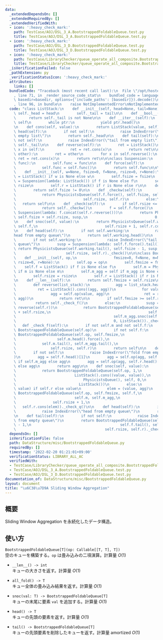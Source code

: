 ```yaml
---
data:
  _extendedDependsOn: []
  _extendedRequiredBy: []
  _extendedVerifiedWith:
  - icon: ':heavy_check_mark:'
    path: TestCase/AOJ/DSL_3_A.BootstrappedFoldableQueue.test.py
    title: TestCase/AOJ/DSL_3_A.BootstrappedFoldableQueue.test.py
  - icon: ':heavy_check_mark:'
    path: TestCase/AOJ/DSL_3_D.BootstrappedFoldableQueue.test.py
    title: TestCase/AOJ/DSL_3_D.BootstrappedFoldableQueue.test.py
  - icon: ':heavy_check_mark:'
    path: TestCase/LibraryChecker/queue_operate_all_composite.BootstrappedFoldableQueue.test.py
    title: TestCase/LibraryChecker/queue_operate_all_composite.BootstrappedFoldableQueue.test.py
  _isVerificationFailed: false
  _pathExtension: py
  _verificationStatusIcon: ':heavy_check_mark:'
  attributes:
    links: []
  bundledCode: "Traceback (most recent call last):\n  File \"/opt/hostedtoolcache/Python/3.10.2/x64/lib/python3.10/site-packages/onlinejudge_verify/documentation/build.py\"\
    , line 71, in _render_source_code_stat\n    bundled_code = language.bundle(stat.path,\
    \ basedir=basedir, options={'include_paths': [basedir]}).decode()\n  File \"/opt/hostedtoolcache/Python/3.10.2/x64/lib/python3.10/site-packages/onlinejudge_verify/languages/python.py\"\
    , line 96, in bundle\n    raise NotImplementedError\nNotImplementedError\n"
  code: "class ListStack:\n    def __init__(self, head=None, tail=None):\n       \
    \ self._head = head\n        self._tail = tail\n\n    def __bool__(self):\n  \
    \      return self._tail is not None\n\n    def __iter__(self):\n        ptr =\
    \ self\n        while ptr:\n            yield ptr.head()\n            ptr = ptr.tail()\n\
    \n    def cons(self, value):\n        return ListStack(value, self)\n\n    def\
    \ head(self):\n        if not self:\n            raise IndexError(\"head from\
    \ empty list\")\n        return self._head\n\n    def tail(self):\n        if\
    \ not self:\n            raise IndexError(\"tail from empty list\")\n        return\
    \ self._tail\n\n    def reverse(self):\n        ret = ListStack()\n        for\
    \ x in self:\n            ret = ret.cons(x)\n        return ret\n\n    def concat(self,\
    \ other):\n        ret = other\n        for x in self.reverse():\n           \
    \ ret = ret.cons(x)\n        return ret\n\n\nclass Suspension:\n    def __init__(self,\
    \ func):\n        self.func = func\n\n    def force(self):\n        if callable(self.func):\n\
    \            self.func = self.func()\n        return self.func\n\n\nclass PhysicistsQueue:\n\
    \    def __init__(self, w=None, fsize=0, f=None, rsize=0, r=None):\n        self.working\
    \ = ListStack() if w is None else w\n        self.fsize = fsize\n        self.f\
    \ = Suspension(lambda: ListStack()) if f is None else f\n        self.rsize =\
    \ rsize\n        self.r = ListStack() if r is None else r\n\n    def __bool__(self):\n\
    \        return self.fsize != 0\n\n    def _checkw(self):\n        if not self.working:\n\
    \            return PhysicistsQueue(self.f.force(), self.fsize, self.f,\n    \
    \                               self.rsize, self.r)\n        else:\n         \
    \   return self\n\n    def _check(self):\n        if self.rsize <= self.fsize:\n\
    \            return self._checkw()\n        f = self.f.force()\n        susp =\
    \ Suspension(lambda: f.concat(self.r.reverse()))\n        return PhysicistsQueue(f,\
    \ self.fsize + self.rsize, susp,\n                               0, ListStack())._checkw()\n\
    \n    def snoc(self, value):\n        return PhysicistsQueue(self.working, self.fsize,\
    \ self.f,\n                               self.rsize + 1, self.r.cons(value))._check()\n\
    \n    def head(self):\n        if not self.working:\n            raise IndexError(\"\
    head from empty queue\")\n        return self.working.head()\n\n    def tail(self):\n\
    \        if not self.working:\n            raise IndexError(\"tail from empty\
    \ queue\")\n        susp = Suspension(lambda: self.f.force().tail())\n       \
    \ return PhysicistsQueue(self.working.tail(), self.fsize - 1, susp,\n        \
    \                       self.rsize, self.r)._check()\n\n\nclass BootstrappedFoldableQueue:\n\
    \    def __init__(self, op,\n                 fmsize=0, f=None, m=None, m_agg=None,\
    \ rsize=0, r=None):\n        self.op = op\n        self.fmsize = fmsize\n    \
    \    self.f = ListStack() if f is None else f\n        self.m = PhysicistsQueue()\
    \ if m is None else m\n        self.m_agg = self if m_agg is None else m_agg\n\
    \        self.rsize = rsize\n        self.r = ListStack() if r is None else r\n\
    \n    def __len__(self):\n        return self.fmsize + self.rsize\n\n    def _check_q(self):\n\
    \        def reverse(list_stack):\n            agg = list_stack.head()[0]\n  \
    \          ret = ListStack().cons((agg, agg))\n            for value, _ in list_stack.tail():\n\
    \                agg = self.op(value, agg)\n                ret = ret.cons((value,\
    \ agg))\n            return ret\n\n        if self.fmsize >= self.rsize:\n   \
    \         return self._check_f()\n        else:\n            susp = Suspension(lambda:\
    \ reverse(self.r))\n            return BootstrappedFoldableQueue(self.op, self.fmsize\
    \ + self.rsize,\n                                             self.f, self.m.snoc(susp),\n\
    \                                             self.m_agg.snoc(self.r.head()[1]),\n\
    \                                             0, ListStack())._check_f()\n\n \
    \   def _check_f(self):\n        if not self.m and not self.f:\n            return\
    \ BootstrappedFoldableQueue(self.op)\n        if not self.f:\n            return\
    \ BootstrappedFoldableQueue(self.op, self.fmsize,\n                          \
    \                   self.m.head().force(),\n                                 \
    \            self.m.tail(), self.m_agg.tail(),\n                             \
    \                self.rsize, self.r)\n        return self\n\n    def all_fold(self):\n\
    \        if not self:\n            raise IndexError(\"fold from empty queue\"\
    )\n        agg = self.f.head()[1]\n        agg = self.op(agg, self.m_agg.all_fold())\
    \ if self.m_agg else agg\n        agg = self.op(agg, self.r.head()[1]) if self.r\
    \ else agg\n        return agg\n\n    def snoc(self, value):\n        if not self:\n\
    \            return BootstrappedFoldableQueue(self.op, 1,\n                  \
    \                           ListStack().cons((value, value)),\n              \
    \                               PhysicistsQueue(), self, 0,\n                \
    \                             ListStack())\n        else:\n            agg = self.op(self.r.head()[1],\
    \ value) if self.r else value\n            elem = (value, agg)\n            return\
    \ BootstrappedFoldableQueue(self.op, self.fmsize, self.f,\n                  \
    \                           self.m, self.m_agg,\n                            \
    \                 self.rsize + 1,\n                                          \
    \   self.r.cons(elem))._check_q()\n\n    def head(self):\n        if not self:\n\
    \            raise IndexError(\"head from empty queue\")\n        return self.f.head()[0]\n\
    \n    def tail(self):\n        if not self:\n            raise IndexError(\"tail\
    \ from empty queue\")\n        return BootstrappedFoldableQueue(self.op, self.fmsize\
    \ - 1,\n                                         self.f.tail(), self.m, self.m_agg,\n\
    \                                         self.rsize, self.r)._check_q()\n"
  dependsOn: []
  isVerificationFile: false
  path: DataStructure/misc/BootstrappedFoldableQueue.py
  requiredBy: []
  timestamp: '2022-02-20 01:21:01+09:00'
  verificationStatus: LIBRARY_ALL_AC
  verifiedWith:
  - TestCase/LibraryChecker/queue_operate_all_composite.BootstrappedFoldableQueue.test.py
  - TestCase/AOJ/DSL_3_A.BootstrappedFoldableQueue.test.py
  - TestCase/AOJ/DSL_3_D.BootstrappedFoldableQueue.test.py
documentation_of: DataStructure/misc/BootstrappedFoldableQueue.py
layout: document
title: "\u6C38\u7D9A Sliding Window Aggregation"
---
```


## 概要
Sliding Window Aggregation を永続化したデータ構造。

## 使い方
`BootstrappedFoldableQueue[T](op: Callable[[T, T], T])`  
空のキューを構築する。`op` は畳み込みの二項演算。計算量 $O(1)$

- `__len__() -> int`  
キューの大きさを返す。計算量 $O(1)$

- `all_fold() -> T`  
キュー全体の畳み込み結果を返す。計算量 $O(1)$

- `snoc(val: T) -> BootstrappedFoldableQueue[T]`  
キューの末尾に要素 `val` を追加する。計算量 $O(1)$

- `head() -> T`  
キューの先頭の要素を返す。計算量 $O(1)$

- `tail() -> BootstrappedFoldableQueue[T]`  
キューの先頭要素を削除したキューを返す。計算量 $\mathrm{amortized}\ O(1)$
